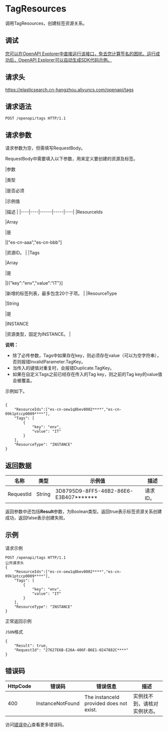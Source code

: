 # TagResources

调用TagResources，创建标签资源关系。

## 调试

[您可以在OpenAPI Explorer中直接运行该接口，免去您计算签名的困扰。运行成功后，OpenAPI Explorer可以自动生成SDK代码示例。](https://api.aliyun.com/#product=elasticsearch&api=TagResources&type=ROA&version=2017-06-13)

## 请求头

https://elasticsearch.cn-hangzhou.aliyuncs.com/openapi/tags

## 请求语法

```
POST /openapi/tags HTTP/1.1
```

## 请求参数

请求参数为空，但需填写RequestBody。

RequestBody中需要填入以下参数，用来定义要创建的资源及标签。

|参数

|类型

|是否必须

|示例值

|描述 |
|----|----|------|-----|----|
|ResourceIds

|Array

|是

|\["es-cn-aaa","es-cn-bbb"\]

|资源ID。 |
|Tags

|Array

|是

|\[\{"key":"env","value":"IT"\}\]

|新增的标签列表，最多包含20个子项。 |
|ResourceType

|String

|是

|INSTANCE

|资源类型，固定为INSTANCE。 |

**说明：**

-   除了必传参数，Tags中如果存在key，则必须存在value（可以为空字符串），否则报错InvalidParameter.TagKey。
-   当传入的键值对重复时，会报错Duplicate.TagKey。
-   如果在自定义Tags之前已经存在传入的Tag key，则之前的Tag key的value值会被覆盖。

示例如下。

```

{
    "ResourceIds":["es-cn-oew1q8bev0002****","es-cn-09k1ptccp0009****"],
    "Tags": [
        {
            "key": "env",
            "value": "IT"
        }
    ],
    "ResourceType": "INSTANCE"
}

```

## 返回数据

|名称|类型|示例值|描述|
|--|--|---|--|
|RequestId|String|3D8795D9-8FF5-46B2-86E6-E3B407\*\*\*\*\*\*\*|请求ID。 |

返回参数中还包括**Result**参数，为Boolean类型。返回true表示标签资源关系创建成功，返回false表示创建失败。

## 示例

请求示例

```
POST /openapi/tags HTTP/1.1
公共请求头
{
    "ResourceIds":["es-cn-oew1q8bev0002****","es-cn-09k1ptccp0009****"],
    "Tags": [
        {
            "key": "env",
            "value": "IT"
        }
    ],
    "ResourceType": "INSTANCE"
}
```

正常返回示例

`JSON`格式

```
{
	"Result": true,
	"RequestId": "27627E6B-E26A-406F-B6E1-0247882C****"
}
```

## 错误码

|HttpCode|错误码|错误信息|描述|
|--------|---|----|--|
|400|InstanceNotFound|The instanceId provided does not exist.|实例找不到，请核对实例状态。|

访问[错误中心](https://error-center.aliyun.com/status/product/elasticsearch)查看更多错误码。

